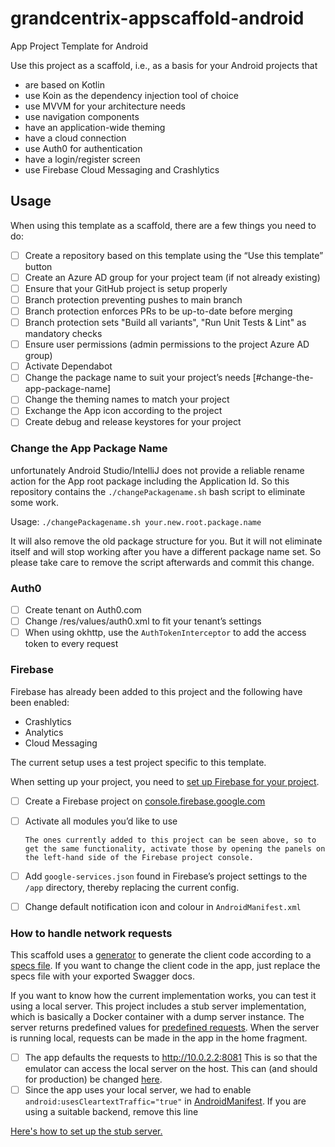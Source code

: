 # grandcentrix-appscaffold-android
App Project Template for Android

Use this project as a scaffold, i.e., as a basis for your Android projects that
* are based on Kotlin
* use Koin as the dependency injection tool of choice
* use MVVM for your architecture needs
* use navigation components
* have an application-wide theming
* have a cloud connection
* use Auth0 for authentication
* have a login/register screen
* use Firebase Cloud Messaging and Crashlytics

## Usage

When using this template as a scaffold, there are a few things you need to do:

* [ ]  Create a repository based on this template using the “Use this template” button
* [ ]  Create an Azure AD group for your project team (if not already existing)
* [ ]  Ensure that your GitHub project is setup properly
  * [ ]  Branch protection preventing pushes to main branch
  * [ ]  Branch protection enforces PRs to be up-to-date before merging
  * [ ]  Branch protection sets "Build all variants", "Run Unit Tests & Lint" as mandatory checks
  * [ ]  Ensure user permissions (admin permissions to the project Azure AD group)
  * [ ]  Activate Dependabot
* [ ]  Change the package name to suit your project’s needs [#change-the-app-package-name]
* [ ]  Change the theming names to match your project
* [ ]  Exchange the App icon according to the project
* [ ]  Create debug and release keystores for your project

### Change the App Package Name
unfortunately Android Studio/IntelliJ does not provide a reliable rename action for the App root
package including the Application Id.
So this repository contains the `./changePackagename.sh` bash script to eliminate some work.

Usage: `./changePackagename.sh your.new.root.package.name`

It will also remove the old package structure for you. But it will not eliminate itself and will
stop working after you have a different package name set. So please take care to remove the script
afterwards and commit this change.

### Auth0

* [ ]  Create tenant on Auth0.com
* [ ]  Change /res/values/auth0.xml to fit your tenant’s settings
* [ ]  When using okhttp, use the `AuthTokenInterceptor` to add the access token to every request

### Firebase

Firebase has already been added to this project and the following have been enabled:

* Crashlytics
* Analytics
* Cloud Messaging

The current setup uses a test project specific to this template.

When setting up your project, you need to [set up Firebase for your project](https://firebase.google.com/docs/android/setup?hl=en#console).

* [ ] Create a Firebase project on [console.firebase.google.com](https://console.firebase.google.com)
* [ ] Activate all modules you’d like to use

      The ones currently added to this project can be seen above, so to get the same functionality, activate those by opening the panels on the left-hand side of the Firebase project console.
* [ ] Add `google-services.json` found in Firebase’s project settings to the `/app` directory, thereby replacing the current config.
* [ ] Change default notification icon and colour in `AndroidManifest.xml`

### How to handle network requests
This scaffold uses a [generator](https://openapi-generator.tech/) to generate the client code according to a [specs file](/api-backend/specs/api.yml). If you want to change the client code in the app, just replace the specs file with your exported Swagger docs.

If you want to know how the current implementation works, you can test it using a local server. This project includes a stub server implementation, which is basically a Docker container with a dump server instance. The server returns predefined values for [predefined requests](/stub-server/v1). When the server is running local, requests can be made in the app in the home fragment.

* [ ] The app defaults the requests to http://10.0.2.2:8081 This is so that the emulator can access the local server on the host. This can (and should for production) be changed [here](/api-backend/specs/api.yml).
* [ ] Since the app uses your local server, we had to enable `android:usesCleartextTraffic="true"` in [AndroidManifest](/app/src/main/AndroidManifest.xml). If you are using a suitable backend, remove this line

[Here's how to set up the stub server.](/stub-server)

